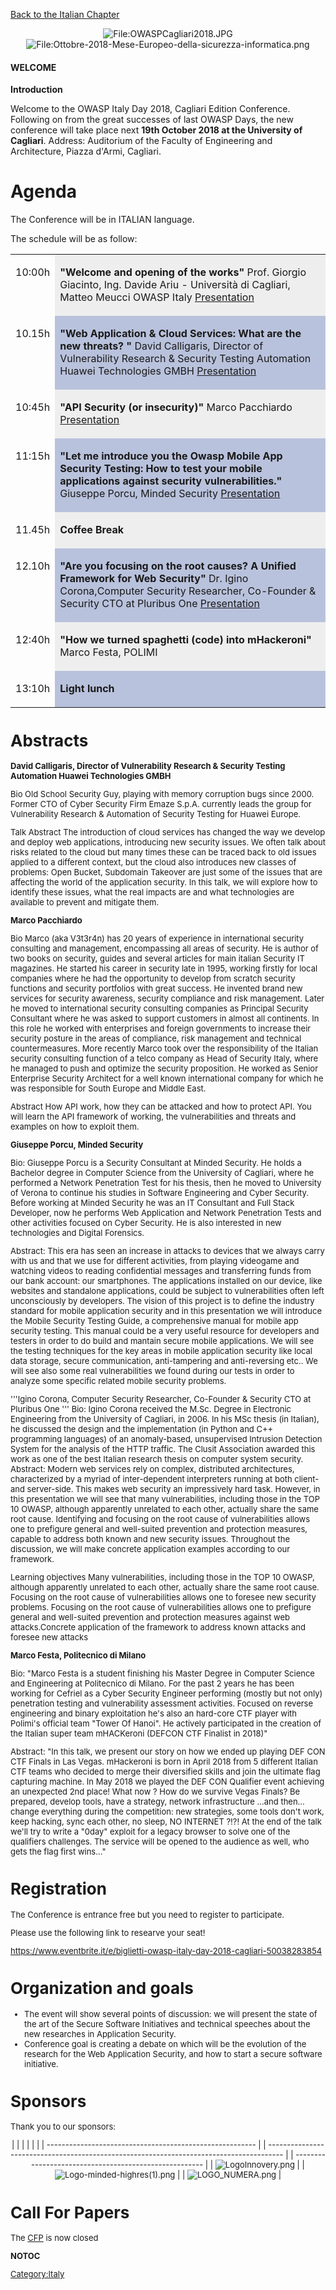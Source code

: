 [Back to the Italian Chapter](http://www.owasp.org/index.php/Italy)

<center>

![<File:OWASPCagliari2018.JPG>](OWASPCagliari2018.JPG
"File:OWASPCagliari2018.JPG")
![<File:Ottobre-2018-Mese-Europeo-della-sicurezza-informatica.png>](Ottobre-2018-Mese-Europeo-della-sicurezza-informatica.png
"File:Ottobre-2018-Mese-Europeo-della-sicurezza-informatica.png")

</center>

#### WELCOME

**Introduction**

Welcome to the OWASP Italy Day 2018, Cagliari Edition Conference.
Following on from the great successes of last OWASP Days, the new
conference will take place next **19th October 2018 at the University of
Cagliari**. Address: Auditorium of the Faculty of Engineering and
Architecture, Piazza d'Armi, Cagliari.

# Agenda

The Conference will be in ITALIAN language.

The schedule will be as follow:

<font size="2pt">

<center>

<table width="80%">

<tr>

<td valign="top">

10:00h

</td>

<td bgcolor="#eeeeee">

<b>"Welcome and opening of the works"</b>
Prof. Giorgio Giacinto, Ing. Davide Ariu - Università di Cagliari,
Matteo Meucci OWASP Italy
[Presentation](https://www.owasp.org/images/5/51/OWASPIt18.pdf)

</td>

</tr>

<tr>

<td valign="top">

10.15h

</td>

<td bgcolor="#b9c2dc">

<b>"Web Application & Cloud Services: What are the new threats? "</b>
David Calligaris, Director of Vulnerability Research & Security Testing
Automation Huawei Technologies GMBH
[Presentation](https://www.owasp.org/images/3/3d/DavidCalligaris-OWASPDay19-10-2018.pdf)

</td>

</tr>

<tr>

<td valign="top">

10:45h

</td>

<td bgcolor="#eeeeee">

<b>"API Security (or insecurity)"</b>
Marco Pacchiardo
[Presentation](https://)

</td>

</tr>

<tr>

<td valign="top">

11:15h

</td>

<td bgcolor="b9c2dc">

<b>"Let me introduce you the Owasp Mobile App Security Testing: How to
test your mobile applications against security vulnerabilities."</b>
Giuseppe Porcu, Minded Security
[Presentation](https://www.owasp.org/images/9/99/GiuseppePorcu-OWASPItalyDay19-10-2018.pdf)

</td>

</tr>

<tr>

<td valign="top">

11.45h

</td>

<td bgcolor="#eeeeee">

<b>Coffee Break</b>


</td>

</tr>

<tr>

<td valign="top">

12.10h

</td>

<td bgcolor="#b9c2dc">

<b>"Are you focusing on the root causes? A Unified Framework for Web
Security"</b>
Dr. Igino Corona,Computer Security Researcher, Co-Founder & Security CTO
at Pluribus One
[Presentation](https://www.owasp.org/images/d/dd/IginoCorona-OWASPItalyDay19-10-2018.pdf)

</td>

</tr>

<tr>

<td valign="top">

12:40h

</td>

<td bgcolor="#eeeeee">

<b>"How we turned spaghetti (code) into mHackeroni"</b>
Marco Festa, POLIMI

</td>

</tr>

<tr>

<td valign="top">

13:10h

</td>

<td bgcolor="#b9c2dc">

<b>Light lunch</b>

</td>

</tr>

</table>

</center>




# Abstracts

**David Calligaris, Director of Vulnerability Research & Security
Testing Automation Huawei Technologies GMBH**

Bio Old School Security Guy, playing with memory corruption bugs since
2000. Former CTO of Cyber Security Firm Emaze S.p.A. currently leads the
group for Vulnerability Research & Automation of Security Testing for
Huawei Europe.

Talk Abstract The introduction of cloud services has changed the way we
develop and deploy web applications, introducing new security issues. We
often talk about risks related to the cloud but many times these can be
traced back to old issues applied to a different context, but the cloud
also introduces new classes of problems: Open Bucket, Subdomain Takeover
are just some of the issues that are affecting the world of the
application security. In this talk, we will explore how to identify
these issues, what the real impacts are and what technologies are
available to prevent and mitigate them.

**Marco Pacchiardo**

Bio Marco (aka V3t3r4n) has 20 years of experience in international
security consulting and management, encompassing all areas of security.
He is author of two books on security, guides and several articles for
main italian Security IT magazines. He started his career in security
late in 1995, working firstly for local companies where he had the
opportunity to develop from scratch security functions and security
portfolios with great success. He invented brand new services for
security awareness, security compliance and risk management. Later he
moved to international security consulting companies as Principal
Security Consultant where he was asked to support customers in almost
all continents. In this role he worked with enterprises and foreign
governments to increase their security posture in the areas of
compliance, risk management and technical countermeasures. More recently
Marco took over the responsibility of the Italian security consulting
function of a telco company as Head of Security Italy, where he managed
to push and optimize the security proposition. He worked as Senior
Enterprise Security Architect for a well known international company for
which he was responsible for South Europe and Middle East.

Abstract How API work, how they can be attacked and how to protect API.
You will learn the API framework of working, the vulnerabilities and
threats and examples on how to exploit them.

**Giuseppe Porcu, Minded Security**

Bio: Giuseppe Porcu is a Security Consultant at Minded Security. He
holds a Bachelor degree in Computer Science from the University of
Cagliari, where he performed a Network Penetration Test for his thesis,
then he moved to University of Verona to continue his studies in
Software Engineering and Cyber Security. Before working at Minded
Security he was an IT Consultant and Full Stack Developer, now he
performs Web Application and Network Penetration Tests and other
activities focused on Cyber Security. He is also interested in new
technologies and Digital Forensics.

Abstract: This era has seen an increase in attacks to devices that we
always carry with us and that we use for different activities, from
playing videogame and watching videos to reading confidential messages
and transferring funds from our bank account: our smartphones. The
applications installed on our device, like websites and standalone
applications, could be subject to vulnerabilities often left
unconsciously by developers. The vision of this project is to define the
industry standard for mobile application security and in this
presentation we will introduce the Mobile Security Testing Guide, a
comprehensive manual for mobile app security testing. This manual could
be a very useful resource for developers and testers in order to do
build and mantain secure mobile applications. We will see the testing
techniques for the key areas in mobile application security like local
data storage, secure communication, anti-tampering and anti-reversing
etc.. We will see also some real vulnerabilities we found during our
tests in order to analyze some specific related mobile security
problems.

'''Igino Corona, Computer Security Researcher, Co-Founder & Security CTO
at Pluribus One ''' Bio: Igino Corona received the M.Sc. Degree in
Electronic Engineering from the University of Cagliari, in 2006. In his
MSc thesis (in Italian), he discussed the design and the implementation
(in Python and C++ programming languages) of an anomaly-based,
unsupervised Intrusion Detection System for the analysis of the HTTP
traffic. The Clusit Association awarded this work as one of the best
Italian research thesis on computer system security.
Abstract: Modern web services rely on complex, distributed
architectures, characterized by a myriad of inter-dependent interpreters
running at both client- and server-side. This makes web security an
impressively hard task. However, in this presentation we will see that
many vulnerabilities, including those in the TOP 10 OWASP, although
apparently unrelated to each other, actually share the same root cause.
Identifying and focusing on the root cause of vulnerabilities allows one
to prefigure general and well-suited prevention and protection measures,
capable to address both known and new security issues. Throughout the
discussion, we will make concrete application examples according to our
framework.

Learning objectives Many vulnerabilities, including those in the TOP 10
OWASP, although apparently unrelated to each other, actually share the
same root cause. Focusing on the root cause of vulnerabilities allows
one to foresee new security problems. Focusing on the root cause of
vulnerabilities allows one to prefigure general and well-suited
prevention and protection measures against web attacks.Concrete
application of the framework to address known attacks and foresee new
attacks

**Marco Festa, Politecnico di Milano**

Bio: "Marco Festa is a student finishing his Master Degree in Computer
Science and Engineering at Politecnico di Milano. For the past 2 years
he has been working for Cefriel as a Cyber Security Engineer performing
(mostly but not only) penetration testing and vulnerability assessment
activities. Focused on reverse engineering and binary exploitation he's
also an hard-core CTF player with Polimi's official team "Tower Of
Hanoi". He actively participated in the creation of the Italian super
team mHACKeroni (DEFCON CTF Finalist in 2018)"

Abstract: "In this talk, we present our story on how we ended up playing
DEF CON CTF Finals in Las Vegas. mHackeroni is born in April 2018 from 5
different Italian CTF teams who decided to merge their diversified
skills and join the ultimate flag capturing machine. In May 2018 we
played the DEF CON Qualifier event achieving an unexpected 2nd place\!
What now ? How do we survive Vegas Finals? Be prepared, develop tools,
have a strategy, network infrastructure ...and then... change everything
during the competition: new strategies, some tools don't work, keep
hacking, sync each other, no sleep, NO INTERNET ?\!?\! At the end of the
talk we'll try to write a "0day" exploit for a legacy browser to solve
one of the qualifiers challenges. The service will be opened to the
audience as well, who gets the flag first wins..."

# Registration



The Conference is entrance free but you need to register to participate.

Please use the following link to researve your seat\!

<https://www.eventbrite.it/e/biglietti-owasp-italy-day-2018-cagliari-50038283854>

# Organization and goals

  - The event will show several points of discussion: we will present
    the state of the art of the Secure Software Initiatives and
    technical speeches about the new researches in Application Security.
  - Conference goal is creating a debate on which will be the evolution
    of the research for the Web Application Security, and how to start a
    secure software initiative.

# Sponsors

Thank you to our sponsors:

<center>



|                                                          |  |                                                                                          |  |                                                        |
| -------------------------------------------------------- |  | ---------------------------------------------------------------------------------------- |  | ------------------------------------------------------ |
| ![LogoInnovery.png](LogoInnovery.png "LogoInnovery.png") |  | ![Logo-minded-highres(1).png](Logo-minded-highres\(1\).png "Logo-minded-highres(1).png") |  | ![LOGO_NUMERA.png](LOGO_NUMERA.png "LOGO_NUMERA.png") |

</center>



# Call For Papers

The [CFP](https://www.owasp.org/images/5/57/OWASPDay2018_Cfp_02.pdf) is
now closed

<center>



</center>

__NOTOC__ <headertabs />

[Category:Italy](Category:Italy "wikilink")
